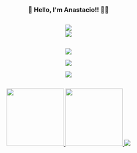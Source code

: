 

 ### <div align="center">👋 Hello, I'm Anastacio!! 👨‍💻 </div>

 ##

<div align="center"> 
   <a href="https://www.linkedin.com/in/anastacio-menezes-teixeira/" target="_blank">
     <img src="https://img.shields.io/badge/-LinkedIn-%230077B5?style=for-the-badge&logo=linkedin&logoColor=white" target="_blank">
  </a>
</div>

 <div align="center" style="display: inline_block"><img align="center"  src="https://raw.githubusercontent.com/MicaelliMedeiros/micaellimedeiros/master/image/computer-illustration.png"></div>


##

 <p align="center">
  <a href="https://skillicons.dev">
    <img src="https://skillicons.dev/icons?i=git,vscode,netlify,postman,vercel,github" /> 
  </a>
</p>
 <p align="center">
  <a href="https://skillicons.dev">
    <img src="https://skillicons.dev/icons?i=nodejs,mongodb,firebase,postgres,prisma,express,docker,jest,redis" /> 
  </a>
</p>
 <p align="center">
  <a href="https://skillicons.dev">
    <img src="https://skillicons.dev/icons?i=html,css,javascript,materialui,styledcomponents,electron,nextjs,typescript,react,dart,flutter,redux,vite" /> 
  </a>
</p>

  ##

<div align="center">
  <a href="https://github.com/anastaciom">
  <img height="150em" src="https://github-readme-stats.vercel.app/api?username=anastaciom&show_icons=true&theme=nord&include_all_commits=true&count_private=true"/>
  <img height="150em" src="https://github-readme-stats.vercel.app/api/top-langs/?username=anastaciom&layout=compact&langs_count=7&theme=nord"/>
   <img src="https://leetcard.jacoblin.cool/anastaciom?theme=dark&font=Poppins&ext=heatmap&height=150em"/>
</div>


 
